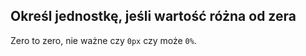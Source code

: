 
## Określ jednostkę, jeśli wartość różna od zera

Zero to zero, nie ważne czy `0px` czy może `0%`.
